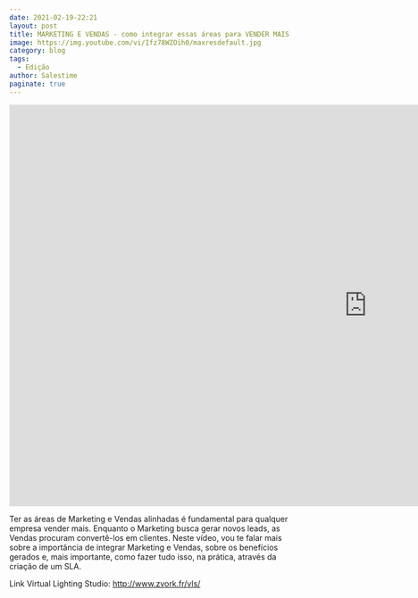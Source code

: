 ```yaml
---
date: 2021-02-19-22:21
layout: post
title: MARKETING E VENDAS - como integrar essas áreas para VENDER MAIS
image: https://img.youtube.com/vi/Ifz78WZOih0/maxresdefault.jpg
category: blog
tags:
  - Edição
author: Salestime
paginate: true
---
```


<iframe width="1280" height="720" src="https://www.youtube.com/embed/Ifz78WZOih0" title="YouTube video player" frameborder="0" allow="accelerometer; autoplay; clipboard-write; encrypted-media; gyroscope; picture-in-picture" allowfullscreen></iframe>

Ter as áreas de Marketing e Vendas alinhadas é fundamental para qualquer empresa vender mais. 
Enquanto o Marketing busca gerar novos leads, as Vendas procuram convertê-los em clientes.
Neste vídeo, vou te falar mais sobre a importância de integrar Marketing e Vendas, sobre os benefícios gerados e, mais importante, como fazer tudo isso, na prática, através da criação de um SLA.

Link Virtual Lighting Studio: 
http://www.zvork.fr/vls/
